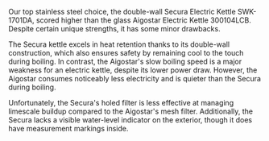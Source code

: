 Our top stainless steel choice, the double-wall Secura Electric Kettle SWK-1701DA, scored higher than the glass Aigostar Electric Kettle 300104LCB. Despite certain unique strengths, it has some minor drawbacks.

The Secura kettle excels in heat retention thanks to its double-wall construction, which also ensures safety by remaining cool to the touch during boiling. In contrast, the Aigostar's slow boiling speed is a major weakness for an electric kettle, despite its lower power draw. However, the Aigostar consumes noticeably less electricity and is quieter than the Secura during boiling.

Unfortunately, the Secura's holed filter is less effective at managing limescale buildup compared to the Aigostar's mesh filter. Additionally, the Secura lacks a visible water-level indicator on the exterior, though it does have measurement markings inside.
